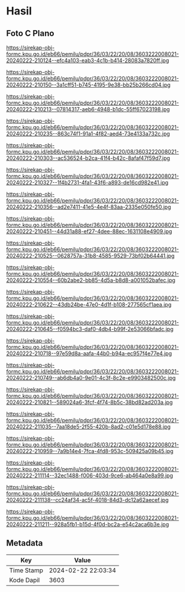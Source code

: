 # Hasil

## Foto C Plano

https://sirekap-obj-formc.kpu.go.id/eb66/pemilu/pdpr/36/03/22/20/08/3603222008021-20240222-210124--efc4a103-eab3-4c1b-b414-28083a7820ff.jpg

https://sirekap-obj-formc.kpu.go.id/eb66/pemilu/pdpr/36/03/22/20/08/3603222008021-20240222-210150--3a1cff51-b745-4195-9e38-bb25b266cd04.jpg

https://sirekap-obj-formc.kpu.go.id/eb66/pemilu/pdpr/36/03/22/20/08/3603222008021-20240222-210213--07814317-aeb6-4948-b1dc-55ff67023198.jpg

https://sirekap-obj-formc.kpu.go.id/eb66/pemilu/pdpr/36/03/22/20/08/3603222008021-20240222-210235--863c74f1-91a1-4f82-aed4-73e4133a732c.jpg

https://sirekap-obj-formc.kpu.go.id/eb66/pemilu/pdpr/36/03/22/20/08/3603222008021-20240222-210303--ac536524-b2ca-41f4-b42c-8afaf47f59d7.jpg

https://sirekap-obj-formc.kpu.go.id/eb66/pemilu/pdpr/36/03/22/20/08/3603222008021-20240222-210327--1f4b2731-4fa1-43f6-a893-de16cd982e41.jpg

https://sirekap-obj-formc.kpu.go.id/eb66/pemilu/pdpr/36/03/22/20/08/3603222008021-20240222-210356--ad2e7411-41e5-4e4f-83aa-2335e050fe50.jpg

https://sirekap-obj-formc.kpu.go.id/eb66/pemilu/pdpr/36/03/22/20/08/3603222008021-20240222-210451--44d31a88-ef27-4dee-88ec-1631108e4909.jpg

https://sirekap-obj-formc.kpu.go.id/eb66/pemilu/pdpr/36/03/22/20/08/3603222008021-20240222-210525--0628757a-31b8-4585-9529-73bf02b64441.jpg

https://sirekap-obj-formc.kpu.go.id/eb66/pemilu/pdpr/36/03/22/20/08/3603222008021-20240222-210554--60b2abe2-bb85-4d5a-b8d8-a001052bafec.jpg

https://sirekap-obj-formc.kpu.go.id/eb66/pemilu/pdpr/36/03/22/20/08/3603222008021-20240222-210622--43db24be-47e0-4d1f-b108-277565cf1aea.jpg

https://sirekap-obj-formc.kpu.go.id/eb66/pemilu/pdpr/36/03/22/20/08/3603222008021-20240222-210645--f0594bc3-daf0-4db4-b99f-2e53066bfadc.jpg

https://sirekap-obj-formc.kpu.go.id/eb66/pemilu/pdpr/36/03/22/20/08/3603222008021-20240222-210718--97e59d8a-aafa-44b0-b94a-ec957f4e77e4.jpg

https://sirekap-obj-formc.kpu.go.id/eb66/pemilu/pdpr/36/03/22/20/08/3603222008021-20240222-210749--ab6db4a0-9e01-4c3f-8c2e-e9903482500c.jpg

https://sirekap-obj-formc.kpu.go.id/eb66/pemilu/pdpr/36/03/22/20/08/3603222008021-20240222-210821--589024a6-3fcf-4f74-8b5c-38bd82ad203a.jpg

https://sirekap-obj-formc.kpu.go.id/eb66/pemilu/pdpr/36/03/22/20/08/3603222008021-20240222-211035--7aa18de5-2f55-420b-8ad2-c01e5d178e88.jpg

https://sirekap-obj-formc.kpu.go.id/eb66/pemilu/pdpr/36/03/22/20/08/3603222008021-20240222-210959--7a9b14e4-7fca-4fd8-953c-509425a09b45.jpg

https://sirekap-obj-formc.kpu.go.id/eb66/pemilu/pdpr/36/03/22/20/08/3603222008021-20240222-211114--32ec1488-f006-403d-9ce6-ab464a0e8a99.jpg

https://sirekap-obj-formc.kpu.go.id/eb66/pemilu/pdpr/36/03/22/20/08/3603222008021-20240222-211138--cc24af34-ac5f-4018-84d3-dc12a62aecef.jpg

https://sirekap-obj-formc.kpu.go.id/eb66/pemilu/pdpr/36/03/22/20/08/3603222008021-20240222-211211--928a5fb1-b15d-4f0d-bc2a-e54c2aca6b3e.jpg


## Metadata

| Key        | Value               |
| ---------- | ------------------- |
| Time Stamp | 2024-02-22 22:03:34 |
| Kode Dapil | 3603                |



